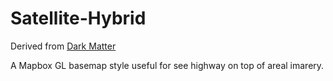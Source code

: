 # Satellite-Hybrid

Derived from [Dark Matter](https://github.com/openmaptiles/dark-matter-gl-style)

A Mapbox GL basemap style useful for see highway on top of areal imarery.
